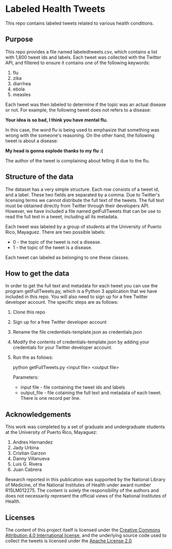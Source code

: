 # Labeled Health Tweets
This repo contains labeled tweets related to  various health conditions. 

## Purpose
This repo provides a file named labeledtweets.csv, which contains a list with 1,800 tweet ids and labels. Each tweet was collected with the Twitter API, and filtered to ensure it contains one of the following keywords:

1. flu
2. zika
3. diarrhea
4. ebola
5. measles

Each tweet was then labeled to determine if the topic was an actual disease or not. For example, the following 
tweet does not refers to a disease:

**Your idea is so bad, I think you have mental flu.**

In this case, the word flu is being used to emphasize that something was wrong with the someone's reasoning. 
On the other hand, the following tweet is about a disease: 

**My head is gonna explode thanks to my flu :(**

The author of the tweet is complaining about felling ill due to the flu. 

## Structure of the data
The dataset has a very simple structure. Each row consists of a tweet id, and a label. These two fields are 
separated by a comma. Due to Twitter's licensing terms we cannot distribute the full text of the tweets.
The full text must be obtained directly from Twitter through their developers API. 
However, we have included a file named getFullTweets that can be use to read the full text in a tweet, including all 
its metadata. 

Each tweet was labeled by a group of students at the University of Puerto Rico, Mayaguez. 
There are two possible labels:

* 0 - the topic of the tweet is not a disease.
* 1 - the topic of the tweet is a disease.

Each tweet can labeled as belonging to one these classes. 

## How to get the data
In order to get the full text and metadata for each tweet you can use the program getFullTweets.py, which is 
a Python 3 application that we have included in this repo. You will also need to sign up for a free Twitter
developer account. The specific steps are as follows:

1. Clone this repo 
2. Sign up for a free Twitter developer account
3. Rename the file credentials-template.json as credentials.json
4. Modify the contents of credentials-template.json by adding your  credentials for your Twitter developer account.
5. Run the as follows: 

   python getFullTweets.py \<input file\> \<output file\>
  
   Parameters:
   * input file - file containing the tweet ids and labels
   * output_file - file cotaining the full text and metadata of each tweet. There is one record per line.
   
## Acknowledgements
This work was completed by a set of graduate and undergraduate students at the University of Puerto Rico, Mayaguez:  
1. Andres Hernandez
2. Jady Urbina
3. Cristian Garzon
4. Danny Villanueva
5. Luis G. Rivera
6. Juan Cabrera

Research reported in this publication was supported by the National Library of Medicine, of the National Institutes of Health under award number R15LM012275. The content is solely the responsibility of the authors and does not necessarily represent the official views of the National Institutes of Health.

## Licenses 

The content of this project itself is licensed under the [Creative Commons Attribution 4.0 International license](https://creativecommons.org/licenses/by/4.0/), and the underlying source code used to collect the tweets is licensed under the 
[Apache License 2.0](https://www.apache.org/licenses/LICENSE-2.0).
